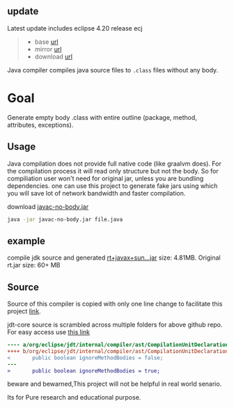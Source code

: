 ## update
Latest update includes eclipse 4.20 release ecj
> - base [url](https://www.eclipse.org/downloads/download.php?file=/eclipse/downloads/drops4/R-4.31-202402290520/ecjsrc-4.31.jar)
> - mirror [url](https://mirror.kakao.com/eclipse/eclipse/downloads/drops4/R-4.31-202402290520/ecjsrc-4.31.jar)
> - download [url](https://www.eclipse.org/downloads/download.php?file=/eclipse/downloads/drops4/R-4.31-202402290520/ecjsrc-4.31.jar)


Java compiler compiles java source files to `.class` files without any body. 

# Goal 
Generate empty body .class with entire outline (package, method, attributes, exceptions). 

## Usage
Java compilation does not provide full native code (like graalvm does). For the compilation process it will read only structure but not the body. So for compiliation user won't need for original jar, unless you are bundling dependencies. one can use this project to generate fake jars using which you will save lot of network bandwidth and faster compilation.

download [javac-no-body.jar](https://github.com/cedric05/java-no-body-compiler/releases/download/v4.20/java-no-body-compiler-refs.tags.v4.20.jar)

```bash
java -jar javac-no-body.jar file.java
```

## example 
compile jdk source and generated [rt+javax+sun...jar](https://github.com/cedric05/java-no-body-compiler/releases/download/4.17-snapshot/rt-stub.jar.zip) size: 4.81MB. Original rt.jar size: 60+ MB 


## Source
Source of this compiler is copied with only one line change to facilitate this project [link](https://github.com/eclipse/eclipse.jdt.core).

jdt-core source is scrambled across multiple folders for above github repo. For easy access use [this link](#update)

```diff
---- a/org/eclipse/jdt/internal/compiler/ast/CompilationUnitDeclaration.java
++++ b/org/eclipse/jdt/internal/compiler/ast/CompilationUnitDeclaration.java
<       public boolean ignoreMethodBodies = false;
---
>       public boolean ignoreMethodBodies = true;

```


beware and bewarned,This project will not be helpful in real world senario.

Its for Pure research and educational purpose. 
